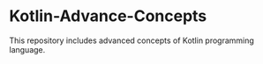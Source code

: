 # Kotlin-Advance-Concepts
 This repository includes advanced concepts of Kotlin programming language.
